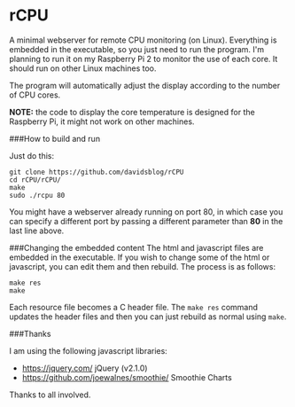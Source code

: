 # rCPU
A minimal webserver for remote CPU monitoring (on Linux).  Everything is embedded in the executable, so you just need to run the program.  I'm planning to run it on my Raspberry Pi 2 to monitor the use of each core.  It should run on other Linux machines too.

The program will automatically adjust the display according to the number of CPU cores.

**NOTE:** the code to display the core temperature is designed for the Raspberry Pi, it might not work on other machines.

###How to build and run

Just do this:

```
git clone https://github.com/davidsblog/rCPU
cd rCPU/rCPU/
make
sudo ./rcpu 80
```

You might have a webserver already running on port 80, in which case you can specify a different port by passing a different parameter than **80** in the last line above.

###Changing the embedded content
The html and javascript files are embedded in the executable.  If you wish to change some of the html or javascript, you can edit them and then rebuild. The process is as follows:
```
make res
make
```

Each resource file becomes a C header file.  The `make res` command updates the header files and then you can just rebuild as normal using `make`.

###Thanks

I am using the following javascript libraries:
- https://jquery.com/ jQuery (v2.1.0)
- https://github.com/joewalnes/smoothie/ Smoothie Charts 

Thanks to all involved.

